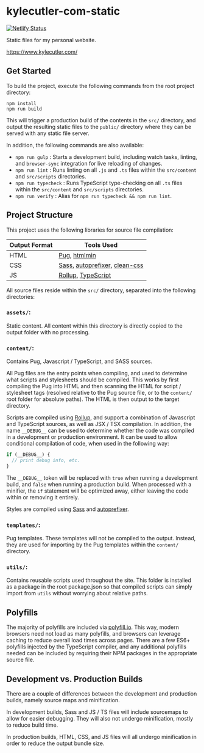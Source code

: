 # kylecutler-com-static

[![Netlify Status](https://api.netlify.com/api/v1/badges/58f8b070-a1e5-4663-af0a-bf59f2aaef29/deploy-status)](https://app.netlify.com/sites/kc-static/deploys)

Static files for my personal website.

https://www.kylecutler.com/

## Get Started
To build the project, execute the following commands from the root project directory:

```
npm install
npm run build
```

This will trigger a production build of the contents in the `src/` directory, and output the resulting static files to the `public/` directory where they can be served with any static file server.

In addition, the following commands are also available:
* `npm run gulp` : Starts a development build, including watch tasks, linting, and `browser-sync` integration for live reloading of changes.
* `npm run lint` : Runs linting on all `.js` and `.ts` files within the `src/content` and `src/scripts` directories.
* `npm run typecheck` : Runs TypeScript type-checking on all `.ts` files within the `src/content` and `src/scripts` directories.
* `npm run verify` : Alias for `npm run typecheck && npm run lint`.

## Project Structure

This project uses the following libraries for source file compilation:

| Output Format | Tools Used |
|---------------|------------|
| HTML | [Pug](https://pugjs.org), [htmlmin](https://www.npmjs.com/package/htmlmin) |
| CSS | [Sass](https://sass-lang.com), [autoprefixer](https://www.npmjs.com/package/autoprefixer), [clean-css](https://github.com/jakubpawlowicz/clean-css) |
| JS | [Rollup](https://rollupjs.org), [TypeScript](http://typescriptlang.org) |

All source files reside within the `src/` directory, separated into the following directories:

### `assets/`:

Static content. All content within this directory is directly copied to the output folder with no processing.

### `content/`:

Contains Pug, Javascript / TypeScript, and SASS sources.

All Pug files are the entry points when compiling, and used to determine what scripts and stylesheets should be compiled. This works by first compiling the Pug into HTML and then scanning the HTML for script / stylesheet tags (resolved relative to the Pug source file, or to the `content/` root folder for absolute paths). The HTML is then output to the target directory.

Scripts are compiled using [Rollup](https://rollupjs.org), and support a combination of Javascript and TypeScript sources, as well as JSX / TSX compilation. In addition, the name `__DEBUG__` can be used to determine whether the code was compiled in a development or production environment. It can be used to allow conditional compilation of code, when used in the following way:

```javascript
if (__DEBUG__) {
  // print debug info, etc.
}
```

The `__DEBUG__` token will be replaced with `true` when running a development build, and `false` when running a production build. When processed with a minifier, the `if` statement will be optimized away, either leaving the code within or removing it entirely.

Styles are compiled using [Sass](https://sass-lang.com) and [autoprefixer](https://www.npmjs.com/package/autoprefixer).

### `templates/`:

Pug templates. These templates will not be compiled to the output. Instead, they are used for importing by the Pug templates within the `content/` directory.

### `utils/`:

Contains reusable scripts used throughout the site. This folder is installed as a package in the root package.json so that compiled scripts can simply import from `utils` without worrying about relative paths.

## Polyfills

The majority of polyfills are included via [polyfill.io](https://cdn.polyfill.io). This way, modern browsers need not load as many polyfills, and browsers can leverage caching to reduce overall load times across pages. There are a few ES6+ polyfills injected by the TypeScript compiler, and any additional polyfills needed can be included by requiring their NPM packages in the appropriate source file.

## Development vs. Production Builds

There are a couple of differences between the development and production builds, namely source maps and minification.

In development builds, Sass and JS / TS files will include sourcemaps to allow for easier debugging. They will also not undergo minification, mostly to reduce build time.

In production builds, HTML, CSS, and JS files will all undergo minification in order to reduce the output bundle size.
